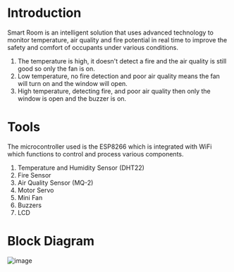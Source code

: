 # Introduction
Smart Room is an intelligent solution that uses advanced technology to monitor temperature, air quality and fire potential in real time to improve the safety and comfort of occupants under various conditions.
1. The temperature is high, it doesn't detect a fire and the air quality is still good so only the fan is on.
2. Low temperature, no fire detection and poor air quality means the fan will turn on and the window will open.
3. High temperature, detecting fire, and poor air quality then only the window is open and the buzzer is on.

# Tools
The microcontroller used is the ESP8266 which is integrated with WiFi which functions to control and process various components.
1. Temperature and Humidity Sensor (DHT22)
2. Fire Sensor
3. Air Quality Sensor (MQ-2)
4. Motor Servo
5. Mini Fan
6. Buzzers
7. LCD

# Block Diagram
![image](https://github.com/ramizass/smartroomiot/assets/88464165/7d4163f1-e12b-41b8-b1ef-8452bd7d320c)
